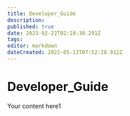 ```yaml
---
title: Developer_Guide
description: 
published: true
date: 2023-02-22T02:18:38.291Z
tags: 
editor: markdown
dateCreated: 2022-05-13T07:52:28.912Z
---
```


# Developer_Guide
Your content here1